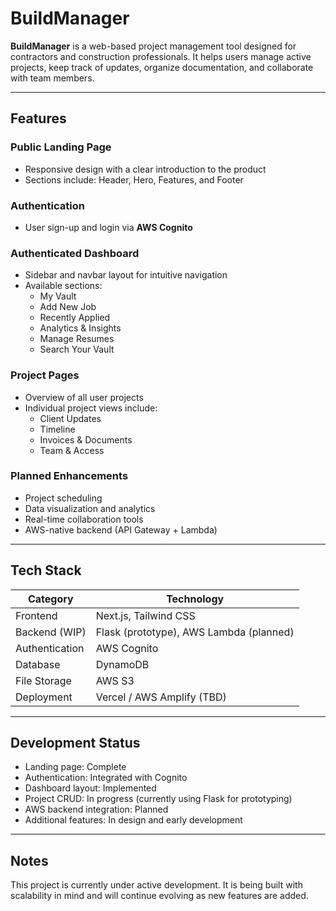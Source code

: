# BuildManager

**BuildManager** is a web-based project management tool designed for contractors and construction professionals. It helps users manage active projects, keep track of updates, organize documentation, and collaborate with team members.

---

## Features

### Public Landing Page
- Responsive design with a clear introduction to the product
- Sections include: Header, Hero, Features, and Footer

### Authentication
- User sign-up and login via **AWS Cognito**

### Authenticated Dashboard
- Sidebar and navbar layout for intuitive navigation
- Available sections:
  - My Vault
  - Add New Job
  - Recently Applied
  - Analytics & Insights
  - Manage Resumes
  - Search Your Vault

### Project Pages
- Overview of all user projects
- Individual project views include:
  - Client Updates
  - Timeline
  - Invoices & Documents
  - Team & Access

### Planned Enhancements
- Project scheduling
- Data visualization and analytics
- Real-time collaboration tools
- AWS-native backend (API Gateway + Lambda)

---

## Tech Stack

| Category       | Technology           |
|----------------|----------------------|
| Frontend       | Next.js, Tailwind CSS |
| Backend (WIP)  | Flask (prototype), AWS Lambda (planned) |
| Authentication | AWS Cognito          |
| Database       | DynamoDB             |
| File Storage   | AWS S3               |
| Deployment     | Vercel / AWS Amplify (TBD) |

---

## Development Status

- Landing page: Complete
- Authentication: Integrated with Cognito
- Dashboard layout: Implemented
- Project CRUD: In progress (currently using Flask for prototyping)
- AWS backend integration: Planned
- Additional features: In design and early development

---

## Notes

This project is currently under active development. It is being built with scalability in mind and will continue evolving as new features are added.


